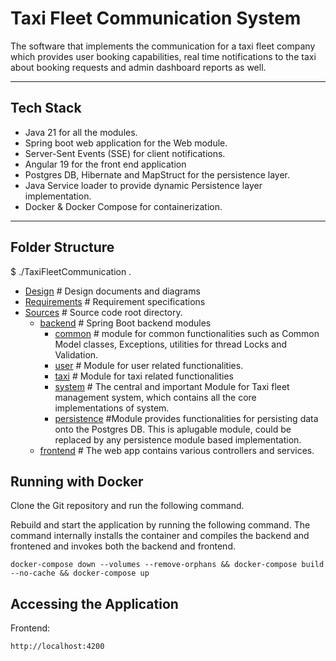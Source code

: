 # Taxi Fleet Communication System

The software that implements the communication for a taxi fleet company which provides user booking capabilities, real time notifications to the taxi about booking requests and admin dashboard reports as well.

---

## Tech Stack

- Java 21 for all the modules.
- Spring boot web application for the Web module.
- Server-Sent Events (SSE) for client notifications.
- Angular 19 for the front end application
- Postgres DB, Hibernate and MapStruct for the persistence layer.
- Java Service loader to provide dynamic Persistence layer implementation.
- Docker & Docker Compose for containerization.

---

## Folder Structure
$ ./TaxiFleetCommunication
.
 * [Design](./Design) # Design documents and diagrams 
 * [Requirements](./Requirements) # Requirement specifications
 * [Sources](./Sources) # Source code root directory.
   *  [backend](./com.pal.taxi.management) # Spring Boot backend modules
      *  [common](./common) # module for common functionalities such as Common Model classes, Exceptions, utilities for thread Locks and Validation.
      *  [user](./user) # Module for user related functionalities.
      *  [taxi](./taxi) # Module for taxi related functionalities
      *  [system](./system) # The central and important Module for Taxi fleet management system, which contains all the core implementations of system.
      *  [persistence](./persistence) #Module provides functionalities for persisting data onto the Postgres DB. This is aplugable module, could be replaced by any persistence module based implementation.
   * [frontend](./management-webapp) # The web app contains various controllers and services.

## Running with Docker

Clone the Git repository and run the following command.

Rebuild and start the application by running the following command. The command internally installs the container and compiles the backend and frontened and invokes both the backend and frontend.

```
docker-compose down --volumes --remove-orphans && docker-compose build --no-cache && docker-compose up
```

## Accessing the Application
Frontend: 
```
http://localhost:4200
```